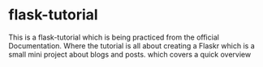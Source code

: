 # flask-tutorial
This is a flask-tutorial which is being practiced from the official Documentation. Where the tutorial is all about creating a Flaskr which is a small mini project about blogs and posts.
which covers a quick overview 
